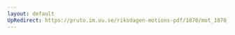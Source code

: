 ```yaml
---
layout: default
UpRedirect: https://pruto.im.uu.se/riksdagen-motions-pdf/1870/mot_1870__fk__3.pdf
---
```

